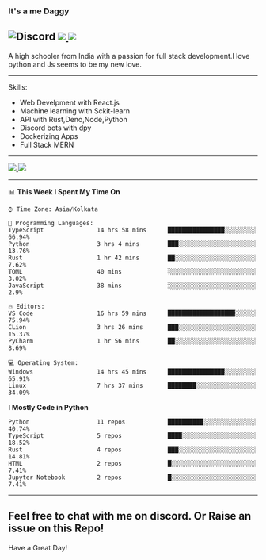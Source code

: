 
### It's a me Daggy

![Discord](https://img.shields.io/discord/491175207122370581?color=black&label=Discord&logo=discord) ![](https://img.shields.io/endpoint?url=https://dev.discordprofiles.me/api/badge/vscode/491174779278065689)<a href="https://github.com/Daggy1234">
  <img src="https://komarev.com/ghpvc/?username=Daggy1234&style=flat-square" />
</a>
 ----

A high schooler from India with a passion for full stack development.I love python and Js seems to be my new love. 

-----

Skills:

- Web Develpment with React.js
- Machine learning with Sckit-learn
- API with Rust,Deno,Node,Python
- Discord bots with dpy
- Dockerizing Apps
- Full Stack MERN

-----
<a href="https://github.com/Daggy1234">
  <img src="https://github-readme-stats.vercel.app/api?username=Daggy1234&show_icons=true&hide_border=true" />
</a><a href="https://github.com/Daggy1234">
  <img src="https://github-readme-stats.vercel.app/api/top-langs/?username=Daggy1234&layout=compact&langs_count=9&hide=css,html" />
</a>

---

<!--START_SECTION:waka-->
📊 **This Week I Spent My Time On** 

```text
⌚︎ Time Zone: Asia/Kolkata

💬 Programming Languages: 
TypeScript               14 hrs 58 mins      ████████████████░░░░░░░░░   66.94% 
Python                   3 hrs 4 mins        ███░░░░░░░░░░░░░░░░░░░░░░   13.76% 
Rust                     1 hr 42 mins        ██░░░░░░░░░░░░░░░░░░░░░░░   7.62% 
TOML                     40 mins             ░░░░░░░░░░░░░░░░░░░░░░░░░   3.02% 
JavaScript               38 mins             ░░░░░░░░░░░░░░░░░░░░░░░░░   2.9%

🔥 Editors: 
VS Code                  16 hrs 59 mins      ███████████████████░░░░░░   75.94% 
CLion                    3 hrs 26 mins       ███░░░░░░░░░░░░░░░░░░░░░░   15.37% 
PyCharm                  1 hr 56 mins        ██░░░░░░░░░░░░░░░░░░░░░░░   8.69%

💻 Operating System: 
Windows                  14 hrs 45 mins      ████████████████░░░░░░░░░   65.91% 
Linux                    7 hrs 37 mins       ████████░░░░░░░░░░░░░░░░░   34.09%

```

**I Mostly Code in Python** 

```text
Python                   11 repos            ██████████░░░░░░░░░░░░░░░   40.74% 
TypeScript               5 repos             ████░░░░░░░░░░░░░░░░░░░░░   18.52% 
Rust                     4 repos             ███░░░░░░░░░░░░░░░░░░░░░░   14.81% 
HTML                     2 repos             █░░░░░░░░░░░░░░░░░░░░░░░░   7.41% 
Jupyter Notebook         2 repos             █░░░░░░░░░░░░░░░░░░░░░░░░   7.41%

```



<!--END_SECTION:waka-->

---

Feel free to chat with me on discord. Or Raise an issue on this Repo!
-----
Have a Great Day!
